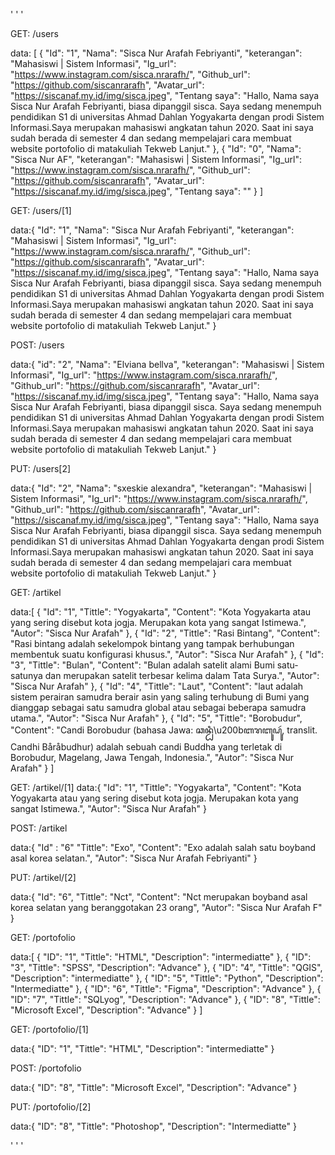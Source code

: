 ' ' ' 
<!--  Tabel Users -->

GET: /users

data: [
{
"Id": "1",
"Nama": "Sisca Nur Arafah Febriyanti",
"keterangan": "Mahasiswi | Sistem Informasi",
"Ig_url": "https://www.instagram.com/sisca.nrarafh/",
"Github_url": "https://github.com/siscanrarafh",
"Avatar_url": "https://siscanaf.my.id/img/sisca.jpeg",
"Tentang saya": "Hallo, Nama saya Sisca Nur Arafah Febriyanti, biasa dipanggil sisca. Saya sedang menempuh pendidikan S1 di universitas Ahmad Dahlan Yogyakarta dengan prodi Sistem Informasi.Saya merupakan mahasiswi angkatan tahun 2020. Saat ini saya sudah berada di semester 4 dan sedang mempelajari cara membuat website portofolio di matakuliah Tekweb Lanjut."
},
{
"Id": "0",
"Nama": "Sisca Nur AF",
"keterangan": "Mahasiswi | Sistem Informasi",
"Ig_url": "https://www.instagram.com/sisca.nrarafh/",
"Github_url": "https://github.com/siscanrarafh",
"Avatar_url": "https://siscanaf.my.id/img/sisca.jpeg",
"Tentang saya": ""
}
]


GET: /users/[1]

data:{
"Id": "1",
"Nama": "Sisca Nur Arafah Febriyanti",
"keterangan": "Mahasiswi | Sistem Informasi",
"Ig_url": "https://www.instagram.com/sisca.nrarafh/",
"Github_url": "https://github.com/siscanrarafh",
"Avatar_url": "https://siscanaf.my.id/img/sisca.jpeg",
"Tentang saya": "Hallo, Nama saya Sisca Nur Arafah Febriyanti, biasa dipanggil sisca. Saya sedang menempuh pendidikan S1 di universitas Ahmad Dahlan Yogyakarta dengan prodi Sistem Informasi.Saya merupakan mahasiswi angkatan tahun 2020. Saat ini saya sudah berada di semester 4 dan sedang mempelajari cara membuat website portofolio di matakuliah Tekweb Lanjut."
}

POST: /users

data:{
"id": "2",
"Nama": "Elviana bellva",
"keterangan": "Mahasiswi | Sistem Informasi",
"Ig_url": "https://www.instagram.com/sisca.nrarafh/",
"Github_url": "https://github.com/siscanrarafh",
"Avatar_url": "https://siscanaf.my.id/img/sisca.jpeg",
"Tentang saya": "Hallo, Nama saya Sisca Nur Arafah Febriyanti, biasa dipanggil sisca. Saya sedang menempuh pendidikan S1 di universitas Ahmad Dahlan Yogyakarta dengan prodi Sistem Informasi.Saya merupakan mahasiswi angkatan tahun 2020. Saat ini saya sudah berada di semester 4 dan sedang mempelajari cara membuat website portofolio di matakuliah Tekweb Lanjut."
}

PUT: /users[2]

data:{
"Id": "2",
"Nama": "sxeskie alexandra",
"keterangan": "Mahasiswi | Sistem Informasi",
"Ig_url": "https://www.instagram.com/sisca.nrarafh/",
"Github_url": "https://github.com/siscanrarafh",
"Avatar_url": "https://siscanaf.my.id/img/sisca.jpeg",
"Tentang saya": "Hallo, Nama saya Sisca Nur Arafah Febriyanti, biasa dipanggil sisca. Saya sedang menempuh pendidikan S1 di universitas Ahmad Dahlan Yogyakarta dengan prodi Sistem Informasi.Saya merupakan mahasiswi angkatan tahun 2020. Saat ini saya sudah berada di semester 4 dan sedang mempelajari cara membuat website portofolio di matakuliah Tekweb Lanjut."
}


<!--  Tabel Artikel -->

GET: /artikel

data:[
{
"Id": "1",
"Tittle": "Yogyakarta",
"Content": "Kota Yogyakarta atau yang sering disebut kota jogja. Merupakan kota yang sangat Istimewa.",
"Autor": "Sisca Nur Arafah"
},
{
"Id": "2",
"Tittle": "Rasi Bintang",
"Content": "Rasi bintang adalah sekelompok bintang yang tampak berhubungan membentuk suatu konfigurasi khusus.",
"Autor": "Sisca Nur Arafah"
},
{
"Id": "3",
"Tittle": "Bulan",
"Content": "Bulan adalah satelit alami Bumi satu-satunya dan merupakan satelit terbesar kelima dalam Tata Surya.",
"Autor": "Sisca Nur Arafah"
},
{
"Id": "4",
"Tittle": "Laut",
"Content": "laut adalah sistem perairan samudra berair asin yang saling terhubung di Bumi yang dianggap sebagai satu samudra global atau sebagai beberapa samudra utama.",
"Autor": "Sisca Nur Arafah"
},
{
"Id": "5",
"Tittle": "Borobudur",
"Content": "Candi Borobudur (bahasa Jawa: ꦕꦤ꧀ꦝꦶ\u200bꦧꦫꦧꦸꦝꦸꦂ, translit. Candhi Båråbudhur) adalah sebuah candi Buddha yang terletak di Borobudur, Magelang, Jawa Tengah, Indonesia.",
"Autor": "Sisca Nur Arafah"
}
]


GET: /artikel/[1]
data:{
"Id": "1",
"Tittle": "Yogyakarta",
"Content": "Kota Yogyakarta atau yang sering disebut kota jogja. Merupakan kota yang sangat Istimewa.",
"Autor": "Sisca Nur Arafah"
}

POST: /artikel

data:{
"Id" : "6"
"Tittle": "Exo",
"Content": "Exo adalah salah satu boyband asal korea selatan.",
"Autor": "Sisca Nur Arafah Febriyanti"
}


PUT: /artikel/[2]

data:{
"Id": "6",
"Tittle": "Nct",
"Content": "Nct merupakan boyband asal korea selatan yang beranggotakan 23 orang",
"Autor": "Sisca Nur Arafah F"
}


<!--  Tabel Portofolio -->

GET: /portofolio

data:[
{
"ID": "1",
"Tittle": "HTML",
"Description": "intermediatte"
},
{
"ID": "3",
"Tittle": "SPSS",
"Description": "Advance"
},
{
"ID": "4",
"Tittle": "QGIS",
"Description": "intermediatte"
},
{
"ID": "5",
"Tittle": "Python",
"Description": "Intermediatte"
},
{
"ID": "6",
"Tittle": "Figma",
"Description": "Advance"
},
{
"ID": "7",
"Tittle": "SQLyog",
"Description": "Advance"
},
{
"ID": "8",
"Tittle": "Microsoft Excel",
"Description": "Advance"
}
]


GET: /portofolio/[1]

data:{
"ID": "1",
"Tittle": "HTML",
"Description": "intermediatte"
}


POST: /portofolio

data:{
"ID": "8",
"Tittle": "Microsoft Excel",
"Description": "Advance"
}

PUT: /portofolio/[2]

data:{
"ID": "8",
"Tittle": "Photoshop",
"Description": "Intermediatte"
}

' ' '
